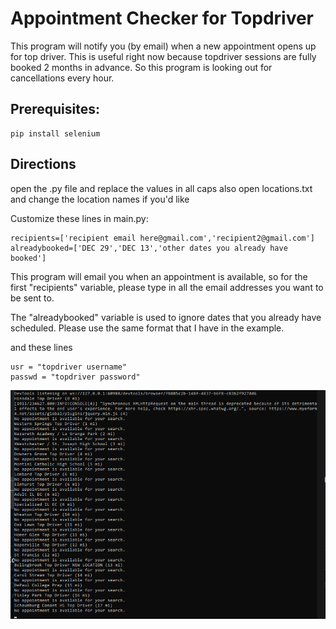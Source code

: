 # Appointment Checker for Topdriver
This program will notify you (by email) when a new appointment opens up for top driver. This is useful right now because topdriver sessions are fully booked 2 months in advance. So this program is looking out for cancellations every hour.



## Prerequisites:
```
pip install selenium
```

## Directions

open the .py file and replace the values in all caps
also open locations.txt and change the location names if you'd like

Customize these lines in main.py:
```
recipients=['recipient email here@gmail.com','recipient2@gmail.com']
alreadybooked=['DEC 29','DEC 13','other dates you already have booked']
```

This program will email you when an appointment is available, so for the first "recipients" variable, please type in all the email addresses you want to be sent to. 

The "alreadybooked" variable is used to ignore dates that you already have scheduled. Please use the same format that I have in the example. 


and these lines 

```
usr = "topdriver username"
passwd = "topdriver password"

```



![Screenshot](ss.png)
